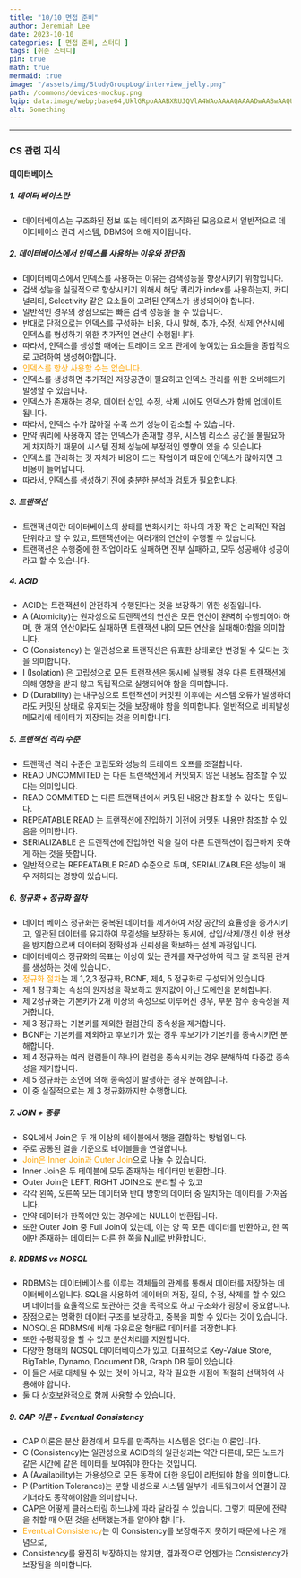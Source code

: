 ```yaml
---
title: "10/10 면접 준비"
author: Jeremiah Lee
date: 2023-10-10
categories: [ 면접 준비, 스터디 ]
tags: [취준 스터디]
pin: true
math: true
mermaid: true
image: "/assets/img/StudyGroupLog/interview_jelly.png"
path: /commons/devices-mockup.png
lqip: data:image/webp;base64,UklGRpoAAABXRUJQVlA4WAoAAAAQAAAADwAABwAAQUxQSDIAAAARL0AmbZurmr57yyIiqE8oiG0bejIYEQTgqiDA9vqnsUSI6H+oAERp2HZ65qP/VIAWAFZQOCBCAAAA8AEAnQEqEAAIAAVAfCWkAALp8sF8rgRgAP7o9FDvMCkMde9PK7euH5M1m6VWoDXf2FkP3BqV0ZYbO6NA/VFIAAAA
alt: Something
---
```

***

### CS 관련 지식

#### 데이터베이스

##### **1. 데이터 베이스란**
- 데이터베이스는 구조화된 정보 또는 데이터의 조직화된 모음으로서 일반적으로 데이터베이스 관리 시스템, DBMS에 의해 제어됩니다.

##### **2. 데이터베이스에서 인덱스를 사용하는 이유와 장단점**
- 데이터베이스에서 인덱스를 사용하는 이유는 검색성능을 향상시키기 위함입니다.
- 검색 성능을 실질적으로 향상시키기 위해서 해당 쿼리가 index를 사용하는지, 카디널리티, Selectivity 같은 요소들이 고려된 인덱스가 생성되어야 합니다.
- 일반적인 경우의 장점으로는 빠른 검색 성능을 들 수 있습니다.
- 반대로 단점으로는 인덱스를 구성하는 비용, 다시 말해, 추가, 수정, 삭제 연산시에 인덱스를 형성하기 위한 추가적인 연산이 수행됩니다.
- 따라서, 인덱스를 생성할 때에는 트레이드 오프 관계에 놓여있는 요소들을 종합적으로 고려하여 생성해야합니다.
- <span style="color:orange"> 인덱스를 항상 사용할 수는 없습니다. </span>
- 인덱스를 생성하면 추가적인 저장공간이 필요하고 인덱스 관리를 위한 오버헤드가 발생할 수 있습니다.
- 인덱스가 존재하는 경우, 데이터 삽입, 수정, 삭제 시에도 인덱스가 함께 업데이트 됩니다.
- 따라서, 인덱스 수가 많아질 수록 쓰기 성능이 감소할 수 있습니다.
- 만약 쿼리에 사용하지 않는 인덱스가 존재할 경우, 시스템 리소스 공간을 불필요하게 차지하기 때문에 시스템 전체 성능에 부정적인 영향이 있을 수 있습니다.
- 인덱스를 관리하는 것 자체가 비용이 드는 작업이기 떄문에 인덱스가 많아지면 그 비용이 늘어납니다.
- 따라서, 인덱스를 생성하기 전에 충분한 분석과 검토가 필요합니다.

##### **3. 트랜잭션**
- 트랜잭션이란 데이터베이스의 상태를 변화시키는 하나의 가장 작은 논리적인 작업 단위라고 할 수 있고, 트랜잭션에는 여러개의 연산이 수행될 수 있습니다.
- 트랜잭션은 수행중에 한 작업이라도 실패하면 전부 실패하고, 모두 성공해야 성공이라고 할 수 있습니다.

##### **4. ACID**
- ACID는 트랜잭션이 안전하게 수행된다는 것을 보장하기 위한 성질입니다.
- A (Atomicity)는 원자성으로 트랜잭션의 연산은 모든 연산이 완벽히 수행되어야 하며, 한 개의 연산이라도 실패하면 트랜잭션 내의 모든 연산을 실패해야함을 의미합니다.
- C (Consistency) 는 일관성으로 트랜잭션은 유효한 상태로만 변경될 수 있다는 것을 의미합니다.
- I (Isolation) 은 고립성으로 모든 트랜잭션은 동시에 실행될 경우 다른 트랜잭션에 의해 영향을 받지 않고 독립적으로 실행되어야 함을 의미합니다.
- D (Durability) 는 내구성으로 트랜잭션이 커밋된 이후에는 시스템 오류가 발생하더라도 커밋된 상태로 유지되는 것을 보장해야 함을 의미합니다. 일반적으로 비휘발성 메모리에 데이터가 저장되는 것을 의미합니다.

##### **5. 트랜잭션 격리 수준**
- 트랜잭션 격리 수준은 고립도와 성능의 트레이드 오프를 조절합니다.
- READ UNCOMMITED 는 다른 트랜잭션에서 커밋되지 않은 내용도 참조할 수 있다는 의미입니다.
- READ COMMITED 는 다른 트랜잭션에서 커밋된 내용만 참조할 수 있다는 뜻입니다.
- REPEATABLE READ 는 트랜잭션에 진입하기 이전에 커밋된 내용만 참조할 수 있음을 의미합니다.
- SERIALIZABLE 은 트랜잭션에 진입하면 락을 걸어 다른 트랜잭션이 접근하지 못하게 하는 것을 뜻합니다.
- 일반적으로는 REPEATABLE READ 수준으로 두며, SERIALIZABLE은 성능이 매우 저하되는 경향이 있습니다.

##### **6. 정규화 + 정규화 절차**
- 데이터 베이스 정규화는 중복된 데이터를 제거하여 저장 공간의 효율성을 증가시키고, 일관된 데이터를 유지하여 무결성을 보장하는 동시에, 삽입/삭제/갱신 이상 현상을 방지함으로써 데이터의 정확성과 신뢰성을 확보하는 설계 과정입니다.
- 데이터베이스 정규화의 목표는 이상이 있는 관계를 재구성하여 작고 잘 조직된 관계를 생성하는 것에 있습니다.
- <span style="color:orange"> 정규화 절차</span>는 제 1,2,3 정규화, BCNF, 제4, 5 정규화로 구성되어 있습니다.
- 제 1 정규화는 속성의 원자성을 확보하고 원자값이 아닌 도메인을 분해합니다.
- 제 2정규화는 기본키가 2개 이상의 속성으로 이루어진 경우, 부분 함수 종속성을 제거합니다.
- 제 3 정규화는 기본키를 제외한 컬럼간의 종속성을 제거합니다.
- BCNF는 기본키를 제외하고 후보키가 있는 경우 후보기가 기본키를 종속시키면 분해합니다.
- 제 4 정규화는 여러 컬럼들이 하나의 컬럼을 종속시키는 경우 분해하여 다중값 종속성을 제거합니다.
- 제 5 정규화는 조인에 의해 종속성이 발생하는 경우 분해합니다.
- 이 중 실질적으로는 제 3 정규화까지만 수행합니다.

##### **7. JOIN + 종류**
- SQL에서 Join은 두 개 이상의 테이블에서 행을 결합하는 방법입니다.
- 주로 공통된 열을 기준으로 테이블들을 연결합니다.
- <span style="color:orange"> Join은 Inner Join과 Outer Join</span>으로 나눌 수 있습니다.
- Inner Join은 두 테이블에 모두 존재하는 데이터만 반환합니다.
- Outer Join은 LEFT, RIGHT JOIN으로 분리할 수 있고
- 각각 왼쪽, 오른쪽 모든 데이터와 반대 방향의 데이터 중 일치하는 데이터를 가져옵니다.
- 만약 데이터가 한쪽에만 있는 경우에는 NULL이 반환됩니다.
- 또한 Outer Join 중 Full Join이 있는데, 이는 양 쪽 모든 데이터를 반환하고, 한 쪽에만 존재하는 데이터는 다른 한 쪽을 Null로 반환합니다.

##### **8. RDBMS vs NOSQL**
- RDBMS는 데이터베이스를 이루는 객체들의 관계를 통해서 데이터를 저장하는 데이터베이스입니다. SQL을 사용하여 데이터의 저장, 질의, 수정, 삭제를 할 수 있으며 데이터를 효율적으로 보관하는 것을 목적으로 하고 구조화가 굉장히 중요합니다.
- 장점으로는 명확한 데이터 구조를 보장하고, 중복을 피할 수 있다는 것이 있습니다.
- NOSQL은 RDBMS에 비해 자유로운 형태로 데이터를 저장합니다.
- 또한 수평확장을 할 수 있고 분산처리를 지원합니다.
- 다양한 형태의 NOSQL 데이터베이스가 있고, 대표적으로 Key-Value Store, BigTable, Dynamo, Document DB, Graph DB 등이 있습니다.
- 이 둘은 서로 대체될 수 있는 것이 아니고, 각각 필요한 시점에 적절히 선택하여 사용해야 합니다.
- 둘 다 상호보완적으로 함께 사용할 수 있습니다.

##### **9. CAP 이론 + Eventual Consistency**
- CAP 이론은 분산 환경에서 모두를 만족하는 시스템은 없다는 이론입니다.
- C (Consistency)는 일관성으로 ACID와의 일관성과는 약간 다른데, 모든 노드가 같은 시간에 같은 데이터를 보여줘야 한다는 것입니다.
- A (Availability)는 가용성으로 모든 동작에 대한 응답이 리턴되야 함을 의미합니다.
- P (Partition Tolerance)는 분할 내성으로 시스템 일부가 네트워크에서 연결이 끊기더라도 동작해야함을 의미합니다.
- CAP은 어떻게 클러스터링 하느냐에 따라 달라질 수 있습니다. 그렇기 때문에 전략을 취할 때 어떤 것을 선택했는가를 알아야 합니다.
- <span style="color:orange"> Eventual Consistency</span>는 이 Consistency를 보장해주지 못하기 때문에 나온 개념으로,
- Consistency를 완전히 보장하지는 않지만, 결과적으로 언젠가는 Consistency가 보장됨을 의미합니다.

